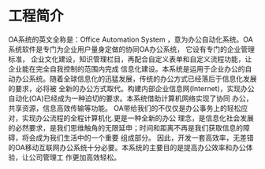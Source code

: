 # 工程简介
OA系统的英文全称是：Office Automation System ，意为办公自动化系统。OA系统软件是专门为企业用户量身定做的协同OA办公系统，
它设有专门的企业管理标准， 企业文化建设，知识管理栏目，再配合自定义表单和自定义流程功能，让企业能在完全自我控制的范围内完成
信息化建设。本系统是运用于企业办公的自动办公系统。随着全球信息化的迅猛发展，传统的办公方式已经落后于信息化发展的要求，必将被
全新的办公方式取代。构建内部企业信息网(Internet)，实现办公自动化(OA)已经成为一种迫切的要求。本系统借助计算机网络实现了协同
办公，共享资源，信息高效传输等功能。 OA带给我们的不仅仅是办公事务上的轻松应对，实现办公流程的全程计算机化.更是一种全新的办公
理念，是信息化社会发展的必然要求，是我们思维触角的无限延申；时间和距离不再是我们获取信息的障碍，将会成为我们生活中的一个重要
组成部分。 因此，开发一套高效率，无差错的OA移动互联网办公系统十分必要。本系统的主要目的是提高办公效率和办公体验，让公司管理工
作更加高效轻松。


